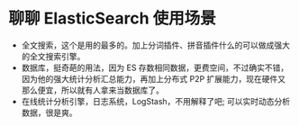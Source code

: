 # 聊聊 ElasticSearch 使用场景

- 全文搜索，这个是用的最多的。加上分词插件、拼音插件什么的可以做成强大的全文搜索引擎。
- 数据库，挺奇葩的用法，因为 ES 存数相同数据，更费空间，不过确实不错，因为他的强大统计分析汇总能力，再加上分布式 P2P 扩展能力，现在硬件又那么便宜，所以就有人拿来当数据库了。
- 在线统计分析引擎，日志系统，LogStash，不用解释了吧; 可以实时动态分析数据，很是爽。